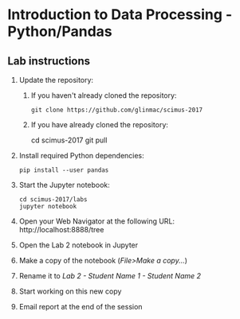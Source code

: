 Introduction to Data Processing - Python/Pandas
===============================================

Lab instructions
----------------

  1. Update the repository:  
     1. If you haven't already cloned the repository:

            git clone https://github.com/glinmac/scimus-2017
            
     1. If you have already cloned the repository:
     
     
           cd scimus-2017
           git pull
         
  1. Install required Python dependencies:
  
         pip install --user pandas
      
  1. Start the Jupyter notebook:
          
         cd scimus-2017/labs
         jupyter notebook
            
  1. Open your Web Navigator at the following URL: http://localhost:8888/tree
    
  1. Open the Lab 2 notebook in Jupyter
  1. Make a copy of the notebook (*File>Make a copy...*)
  1. Rename it to *Lab 2 - Student Name 1 - Student Name 2*
  1. Start working on this new copy          
  1. Email report at the end of the session

